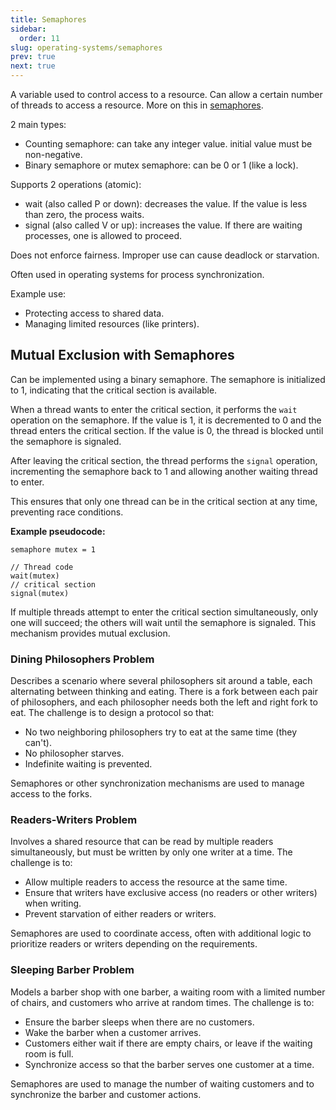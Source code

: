 ```yaml
---
title: Semaphores
sidebar:
  order: 11
slug: operating-systems/semaphores
prev: true
next: true
---
```


A variable used to control access to a resource. Can allow a certain number of threads to access a resource. More on this in [semaphores](/operating-systems/semaphores).

2 main types:
- Counting semaphore: can take any integer value. initial value must be non-negative.
- Binary semaphore or mutex semaphore: can be 0 or 1 (like a lock).

Supports 2 operations (atomic):
- wait (also called P or down): decreases the value. If the value is less than zero, the process waits.
- signal (also called V or up): increases the value. If there are waiting processes, one is allowed to proceed.

Does not enforce fairness. Improper use can cause deadlock or starvation.

Often used in operating systems for process synchronization.

Example use:
- Protecting access to shared data.
- Managing limited resources (like printers).

## Mutual Exclusion with Semaphores

Can be implemented using a binary semaphore. The semaphore is initialized to 1, indicating that the critical section is available.

When a thread wants to enter the critical section, it performs the `wait` operation on the semaphore. If the value is 1, it is decremented to 0 and the thread enters the critical section. If the value is 0, the thread is blocked until the semaphore is signaled.

After leaving the critical section, the thread performs the `signal` operation, incrementing the semaphore back to 1 and allowing another waiting thread to enter.

This ensures that only one thread can be in the critical section at any time, preventing race conditions.

**Example pseudocode:**

```
semaphore mutex = 1

// Thread code
wait(mutex)
// critical section
signal(mutex)
```

If multiple threads attempt to enter the critical section simultaneously, only one will succeed; the others will wait until the semaphore is signaled. This mechanism provides mutual exclusion.



### Dining Philosophers Problem

Describes a scenario where several philosophers sit around a table, each alternating between thinking and eating. There is a fork between each pair of philosophers, and each philosopher needs both the left and right fork to eat. The challenge is to design a protocol so that:

- No two neighboring philosophers try to eat at the same time (they can't).
- No philosopher starves.
- Indefinite waiting is prevented.

Semaphores or other synchronization mechanisms are used to manage access to the forks.

### Readers-Writers Problem

Involves a shared resource that can be read by multiple readers simultaneously, but must be written by only one writer at a time. The challenge is to:

- Allow multiple readers to access the resource at the same time.
- Ensure that writers have exclusive access (no readers or other writers) when writing.
- Prevent starvation of either readers or writers.

Semaphores are used to coordinate access, often with additional logic to prioritize readers or writers depending on the requirements.

### Sleeping Barber Problem

Models a barber shop with one barber, a waiting room with a limited number of chairs, and customers who arrive at random times. The challenge is to:

- Ensure the barber sleeps when there are no customers.
- Wake the barber when a customer arrives.
- Customers either wait if there are empty chairs, or leave if the waiting room is full.
- Synchronize access so that the barber serves one customer at a time.

Semaphores are used to manage the number of waiting customers and to synchronize the barber and customer actions.

